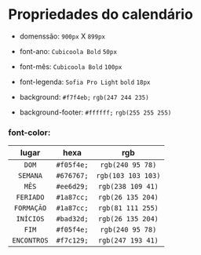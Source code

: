 # Propriedades do calendário

- domenssão: ```900px``` X ```899px```

- font-ano: ```Cubicoola Bold``` ```50px```

- font-mês: ```Cubicoola Bold``` ```100px```

- font-legenda: ```Sofia Pro Light``` ```bold``` ```18px```

- background: ```#f7f4eb;``` ```rgb(247 244 235)```

- background-footer: ```#ffffff;``` ```rgb(255 255 255)```

### font-color:

|lugar| hexa | rgb |
|:-:|:-:|:-:|
| ```DOM``` | ```#f05f4e;``` | ```rgb(240 95 78)``` |
|```SEMANA``` | ```#676767;``` | ```rgb(103 103 103)``` |
|```MÊS``` | ```#ee6d29;``` | ```rgb(238 109 41)``` |
|```FERIADO``` | ```#1a87cc;``` | ```rgb(26 135 204)``` |
|```FORMAÇÃO``` | ```#1a87cc;``` | ```rgb(81 111 255)``` |
|```INÍCIOS``` | ```#bad32d;``` | ```rgb(26 135 204)``` |
|```FIM``` | ```#f05f4e;``` | ```rgb(240 95 78)``` |
|```ENCONTROS``` | ```#f7c129;``` | ```rgb(247 193 41)``` |